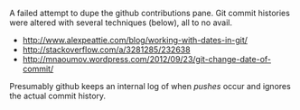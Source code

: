 A failed attempt to dupe the github contributions pane.
Git commit histories were altered with several techniques (below), all to no avail.

 * http://www.alexpeattie.com/blog/working-with-dates-in-git/
 * http://stackoverflow.com/a/3281285/232638
 * http://mnaoumov.wordpress.com/2012/09/23/git-change-date-of-commit/

Presumably github keeps an internal log of when *pushes* occur and ignores the actual commit history.
